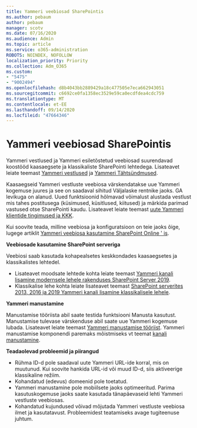 ```yaml
---
title: Yammeri veebiosad SharePointis
ms.author: pebaum
author: pebaum
manager: scotv
ms.date: 07/16/2020
ms.audience: Admin
ms.topic: article
ms.service: o365-administration
ROBOTS: NOINDEX, NOFOLLOW
localization_priority: Priority
ms.collection: Adm_O365
ms.custom:
- "5475"
- "9002494"
ms.openlocfilehash: d8b4043bb2889429a18c477505e7eca662943051
ms.sourcegitcommit: c6692ce0fa1358ec3529e59ca0ecdfdea4cdc759
ms.translationtype: MT
ms.contentlocale: et-EE
ms.lasthandoff: 09/14/2020
ms.locfileid: "47664346"
---
```

# <a name="yammer-web-parts-in-sharepoint"></a>Yammeri veebiosad SharePointis

Yammeri vestlused ja Yammeri esiletõstetud veebiosad suurendavad koostööd kaasaegsete ja klassikaliste SharePointi lehtedega. Lisateavet leiate teemast [Yammeri vestlused](https://support.microsoft.com/office/use-a-yammer-web-part-in-sharepoint-online-a53cfa0c-3d09-42c8-a286-1038a81c59da#conversations)  ja  [Yammeri Tähtsündmused](https://support.microsoft.com/office/use-a-yammer-web-part-in-sharepoint-online-a53cfa0c-3d09-42c8-a286-1038a81c59da#highlights).    

Kaasaegseid Yammeri vestluste veebiosa värskendatakse uue Yammeri kogemuse juures ja see on saadaval sihitud Väljalaske rentnike jaoks. GA levikuga on alanud. Uued funktsioonid hõlmavad võimalust alustada vestlust mis tahes postitusega (küsimused, küsitlused, kiitused) ja märkida parimad vastused otse SharePointi kaudu. Lisateavet leiate teemast [uute Yammeri klientide tingimused ja KKK](https://docs.microsoft.com/yammer/get-started-with-yammer/newyammer-faq).

 Kui soovite teada, milline veebiosa ja konfiguratsioon on teie jaoks õige, lugege artiklit [Yammeri veebiosa kasutamine SharePoint Online ' is](https://support.microsoft.com/office/use-a-yammer-web-part-in-sharepoint-online-a53cfa0c-3d09-42c8-a286-1038a81c59da).  

**Veebiosade kasutamine SharePoint serveriga**  

Veebiosi saab kasutada kohapealsetes keskkondades kaasaegsetes ja klassikalistes lehtedel.

- Lisateavet moodsate lehtede kohta leiate teemast [Yammeri kanali lisamine modernsele lehele rakenduses SharePoint Server 2019](https://docs.microsoft.com/yammer/integrate-yammer-with-other-apps/embed-a-feed-into-a-sharepoint-site#add-a-yammer-feed-to-a-modern-page-in-sharepoint-server-2019). 
- Klassikalise lehe kohta leiate lisateavet teemast [SharePoint serverites 2013, 2016 ja 2019 Yammeri kanali lisamine klassikalisele lehele](https://docs.microsoft.com/yammer/integrate-yammer-with-other-apps/embed-a-feed-into-a-sharepoint-site#add-a-yammer-feed-to-a-classic-page-in-sharepoint-servers-2013-2016-and-2019).

**Yammeri manustamine**  

Manustamise tööriista abil saate testida funktsiooni Manusta kasutust. Manustamise tulevase värskenduse abil saate uue Yammeri kogemuse lubada. Lisateavet leiate teemast [Yammeri manustamise tööriist](https://aka.ms/YammerEmbedConfigureTool). Yammeri manustamise komponendi paremaks mõistmiseks vt teemat [kanali manustamine](https://aka.ms/YammerDevDocs).

**Teadaolevad probleemid ja piirangud**

- Rühma ID-d pole saadaval uute Yammeri URL-ide korral, mis on muutunud. Kui soovite hankida URL-id või muud ID-d, siis aktiveerige klassikaline režiim.
- Kohandatud (edevus) domeenid pole toetatud.
- Yammeri manustamine pole mobiilsete jaoks optimeeritud. Parima kasutuskogemuse jaoks saate kasutada tänapäevaseid lehti Yammeri vestluste veebiosas.
- Kohandatud kujundused võivad mõjutada Yammeri vestluste veebiosa ilmet ja kasutatavust. Probleemidest teatamiseks avage tugiteenuse juhtum.